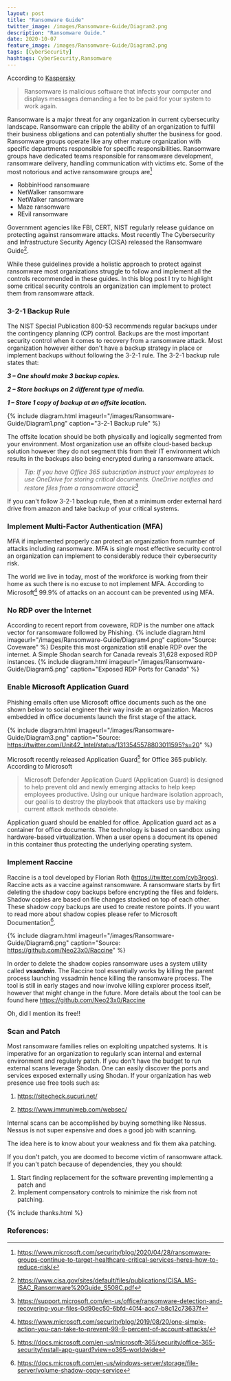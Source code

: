 ```yaml
---
layout: post
title: "Ransomware Guide"
twitter_image: /images/Ransomware-Guide/Diagram2.png
description: "Ransomware Guide."
date: 2020-10-07
feature_image: /images/Ransomware-Guide/Diagram2.png
tags: [CyberSecurity]
hashtags: CyberSecurity,Ransomware
---
```

According to [Kaspersky](https://www.kaspersky.com/resource-center/definitions/what-is-ransomware) 
>Ransomware is malicious software that infects your computer and displays messages demanding a fee to be paid for your system to work again.

Ransomware is a major threat for any organization in current cybersecurity landscape. Ransomware can cripple the ability of an organization to fulfill their business obligations and can potentially shutter the business for good. Ransomware groups operate like any other mature organization with specific departments responsible for specific responsibilities. Ransomware groups have dedicated teams responsible for ransomware development, ransomware delivery, handling communication with victims etc. Some of the most notorious and active ransomware groups are[^1]

+ RobbinHood ransomware
+ NetWalker ransomware
+ NetWalker ransomware
+ Maze ransomware
+ REvil ransomware
<!--more-->

Government agencies like FBI, CERT, NIST regularly release guidance on protecting against ransomware attacks. Most recently The Cybersecurity and Infrastructure Security Agency (CISA) released the Ransomware Guide[^2]. 

While these guidelines provide a holistic approach to protect against ransomware most organizations struggle to follow and implement all the controls recommended in these guides. In this blog post I try to highlight some critical security controls an organization can implement to protect them from ransomware attack.

### 3-2-1 Backup Rule
The NIST Special Publication 800-53 recommends regular backups under the contingency planning (CP) control. Backups are the most important security control when it comes to recovery from a ransomware attack. Most organization however either don't have a backup strategy in place or implement backups without following the 3-2-1 rule. The 3-2-1 backup rule states that:

***3 – One should make 3 backup copies.***

***2 – Store backups on 2 different type of media.***

***1 – Store 1 copy of backup at an offsite location.***

{% include diagram.html imageurl="/images/Ransomware-Guide/Diagram1.png" caption="3-2-1 Backup rule" %}

The offsite location should be both physically and logically segmented from your environment. Most organization use an offsite cloud-based backup solution however they do not segment this from their IT environment which results in the backups also being encrypted during a ransomware attack.

>*Tip: If you have Office 365 subscription instruct your employees to use OneDrive for storing critical documents. OneDrive notifies and restore files from a ransomware attack[^3]*

If you can't follow 3-2-1 backup rule, then at a minimum order external hard drive from amazon and take backup of your critical systems.

### Implement Multi-Factor Authentication (MFA)
MFA if implemented properly can protect an organization from number of attacks including ransomware. MFA is single most effective security control an organization can implement to considerably reduce their cybersecurity risk. 

The world we live in today, most of the workforce is working from their home as such there is no excuse to not implement MFA. According to Microsoft[^4] 99.9% of attacks on an account can be prevented using MFA.

### No RDP over the Internet
According to recent report from coveware, RDP is the number one attack vector for ransomware followed by Phishing.
{% include diagram.html imageurl="/images/Ransomware-Guide/Diagram4.png" caption="Source: Coveware" %}
Despite this most organization still enable RDP over the internet. A Simple Shodan search for Canada reveals 31,628 exposed RDP instances. 
{% include diagram.html imageurl="/images/Ransomware-Guide/Diagram5.png" caption="Exposed RDP Ports for Canada" %}

### Enable Microsoft Application Guard
Phishing emails often use Microsoft office documents such as the one shown below to social engineer their way inside an organization. Macros embedded in office documents launch the first stage of the attack.

{% include diagram.html imageurl="/images/Ransomware-Guide/Diagram3.png" caption="Source: https://twitter.com/Unit42_Intel/status/1313545578803011595?s=20" %}

Microsoft recently released Application Guard[^5] for Office 365 publicly. According to Microsoft 
>Microsoft Defender Application Guard (Application Guard) is designed to help prevent old and newly emerging attacks to help keep employees productive. Using our unique hardware isolation approach, our goal is to destroy the playbook that attackers use by making current attack methods obsolete.

Application guard should be enabled for office. Application guard act as a container for office documents. The technology is based on sandbox using hardware-based virtualization. When a user opens a document its opened in this container thus protecting the underlying operating system. 

### Implement Raccine

Raccine is a tool developed by Florian Roth (<https://twitter.com/cyb3rops>). Raccine acts as a vaccine against ransomware. A ransomware starts by firt deleting the shadow copy backups before encrypting the files and folders. Shadow copies are based on file changes stacked on top of each other. These shadow copy backups are used to create restore points. If you want to read more about shadow copies please refer to Microsoft Documentation[^6].

{% include diagram.html imageurl="/images/Ransomware-Guide/Diagram6.png" caption="Source: https://github.com/Neo23x0/Raccine" %}


In order to delete the shadow copies ransomware uses a system utility called ***vssadmin***. The Raccine tool essentially works by killing the parent process launching vssadmin hence killing the ransomware process. The tool is still in early stages and now involve killing explorer process itself, however that might change in the future. More details about the tool can be found here <https://github.com/Neo23x0/Raccine>

Oh, did I mention its free!!

### Scan and Patch

Most ransomware families relies on exploiting unpatched systems. It is imperative for an organization to regularly scan internal and external environment and regularly patch. If you don't have the budget to run external scans leverage Shodan. One can easily discover the ports and services exposed externally using Shodan. If your organization has web presence use free tools such as:

1. <https://sitecheck.sucuri.net/>

2. <https://www.immuniweb.com/websec/>

Internal scans can be accomplished by buying something like Nessus. Nessus is not super expensive and does a good job with scanning.

The idea here is to know about your weakness and fix them aka patching.

If you don't patch, you are doomed to become victim of ransomware attack. If you can't patch because of dependencies, they you should:

1. Start finding replacement for the software preventing implementing a patch and
2. Implement compensatory controls to minimize the risk from not patching.

{% include thanks.html %}

### References:

[^1]: <https://www.microsoft.com/security/blog/2020/04/28/ransomware-groups-continue-to-target-healthcare-critical-services-heres-how-to-reduce-risk/>

[^2]: <https://www.cisa.gov/sites/default/files/publications/CISA_MS-ISAC_Ransomware%20Guide_S508C.pdf>

[^3]: <https://support.microsoft.com/en-us/office/ransomware-detection-and-recovering-your-files-0d90ec50-6bfd-40f4-acc7-b8c12c73637f>

[^4]: <https://www.microsoft.com/security/blog/2019/08/20/one-simple-action-you-can-take-to-prevent-99-9-percent-of-account-attacks/>

[^5]: <https://docs.microsoft.com/en-us/microsoft-365/security/office-365-security/install-app-guard?view=o365-worldwide>

[^6]: <https://docs.microsoft.com/en-us/windows-server/storage/file-server/volume-shadow-copy-service>
